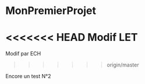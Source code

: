 # MonPremierProjet
<<<<<<< HEAD
Modif LET
=======
Modif par ECH
>>>>>>> origin/master

Encore un test N°2
